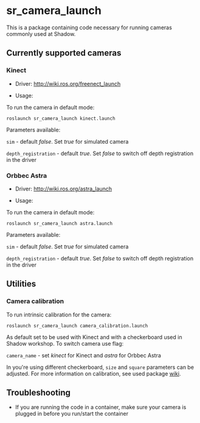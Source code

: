 # sr_camera_launch

This is a package containing code necessary for running cameras commonly used at Shadow.

## Currently supported cameras
### Kinect
- Driver: <http://wiki.ros.org/freenect_launch>

- Usage:

To run the camera in default mode:

`roslaunch sr_camera_launch kinect.launch`

Parameters available:

`sim` - default *false*. Set *true* for simulated camera

`depth_registration` - default *true*. Set *false* to switch off depth registration in the driver

### Orbbec Astra
- Driver: <http://wiki.ros.org/astra_launch>

- Usage:

To run the camera in default mode:

`roslaunch sr_camera_launch astra.launch`

Parameters available:

`sim` - default *false*. Set *true* for simulated camera

`depth_registration` - default *true*. Set *false* to switch off depth registration in the driver

## Utilities
### Camera calibration
To run intrinsic calibration for the camera:

`roslaunch sr_camera_launch camera_calibration.launch`

As default set to be used with Kinect and with a checkerboard used in Shadow workshop. To switch camera use flag:

`camera_name` - set *kinect* for Kinect and *astra* for Orbbec Astra

In you're using different checkerboard, `size` and `square` parameters can be adjusted. For more information on calibration, see used package [wiki](http://wiki.ros.org/camera_calibration).

## Troubleshooting

- If you are running the code in a container, make sure your camera is plugged in before you run/start the container
